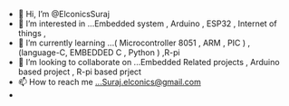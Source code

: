 - 👋 Hi, I’m @ElconicsSuraj
- 👀 I’m interested in ...Embedded system , Arduino , ESP32 , Internet of things , 
- 🌱 I’m currently learning ...( Microcontroller 8051 , ARM , PIC ) ,(language-C, EMBEDDED C , Python ) ,R-pi  
- 💞️ I’m looking to collaborate on ...Embedded Related projects , Arduino based project , R-pi based prject
- 📫 How to reach me ...Suraj.elconics@gmail.com
- 

<!---
ElconicsSuraj/ElconicsSuraj is a ✨ special ✨ repository because its `README.md` (this file) appears on your GitHub profile.
You can click the Preview link to take a look at your changes.
--->
